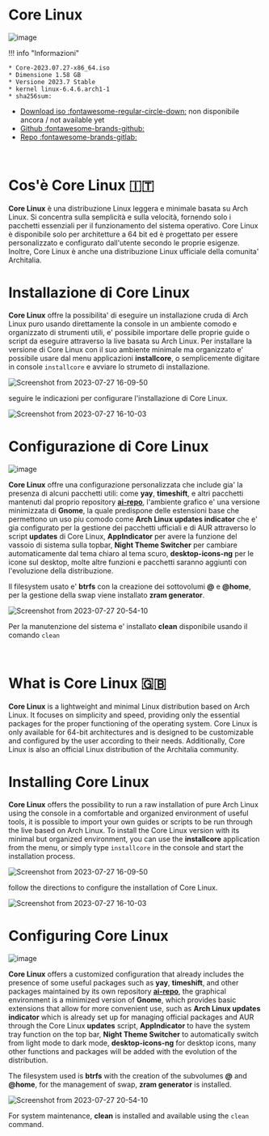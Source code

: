 
# Core Linux

![image](https://github.com/ArchItalia/site/assets/117321045/2504dc34-09e2-456d-9c45-85deb777e9cd)






!!! info "Informazioni"

    
    * Core-2023.07.27-x86_64.iso
    * Dimensione 1.58 GB
    * Versione 2023.7 Stable
    * kernel linux-6.4.6.arch1-1
    * sha256sum: 

- [Download iso :fontawesome-regular-circle-down:](#) non disponibile ancora / not available yet
- [Github :fontawesome-brands-github:](https://github.com/ArchItalia/core-linux)
- [Repo :fontawesome-brands-gitlab:](https://gitlab.com/architalialinux/ai-repo)

<br>

# Cos'è Core Linux 🇮🇹

**Core Linux** è una distribuzione Linux leggera e minimale basata su Arch Linux. Si concentra sulla semplicità e sulla velocità, fornendo solo i pacchetti essenziali per il funzionamento del sistema operativo. Core Linux è disponibile solo per architetture a 64 bit ed è progettato per essere personalizzato e configurato dall'utente secondo le proprie esigenze. Inoltre, Core Linux è anche una distribuzione Linux ufficiale della comunita' Architalia.

# Installazione di Core Linux

**Core Linux** offre la possibilita' di eseguire un installazione cruda di Arch Linux puro usando direttamente la console in un ambiente comodo e organizzato di strumenti utili, e' possibile importare delle proprie guide o script da eseguire attraverso la live basata su Arch Linux. Per installare la versione di Core Linux con il suo ambiente minimale ma organizzato e' possibile usare dal menu applicazioni **installcore**, o semplicemente digitare in console `installcore` e avviare lo strumeto di installazione.

![Screenshot from 2023-07-27 16-09-50](https://github.com/ArchItalia/site/assets/117321045/1f56011f-757d-4ca0-9b65-1574fe0b1ce1)

seguire le indicazioni per configurare l'installazione di Core Linux.

![Screenshot from 2023-07-27 16-10-03](https://github.com/ArchItalia/site/assets/117321045/444b36e2-9a8e-4868-a38f-b6d713cf8d9a)

# Configurazione di Core Linux 

![image](https://github.com/ArchItalia/site/assets/117321045/95d8cd5c-1e1d-46da-af41-99462d521c4f)


**Core Linux** offre una configurazione personalizzata che include gia' la presenza di alcuni pacchetti utili: come **yay**, **timeshift**, e altri pacchetti mantenuti dal proprio repository [**ai-repo**](https://architalia.github.io/site/Download/ai-repo/), l'ambiente grafico e' una versione minimizzata di **Gnome**, la quale predispone delle estensioni base che permettono un uso piu comodo come **Arch Linux updates indicator** che e' gia configurato per la gestione dei pacchetti ufficiali e di AUR attraverso lo script **updates** di Core Linux, **AppIndicator** per avere la funzione del vassoio di sistema sulla topbar, **Night Theme Switcher** per cambiare automaticamente dal tema chiaro al tema scuro, **desktop-icons-ng** per le icone sul desktop, molte altre funzioni e pacchetti saranno aggiunti con l'evoluzione della distribuzione.  


Il filesystem usato e' **btrfs** con la creazione dei sottovolumi **@** e **@home**, per la gestione della swap viene installato **zram generator**.
<br>

![Screenshot from 2023-07-27 20-54-10](https://github.com/ArchItalia/site/assets/117321045/19125ab4-201e-4af2-a07b-3a4ea1117f84)


Per la manutenzione del sistema e' installato **clean** disponibile usando il comando `clean`

<br>

# What is Core Linux 🇬🇧

**Core Linux** is a lightweight and minimal Linux distribution based on Arch Linux. It focuses on simplicity and speed, providing only the essential packages for the proper functioning of the operating system. Core Linux is only available for 64-bit architectures and is designed to be customizable and configured by the user according to their needs. Additionally, Core Linux is also an official Linux distribution of the Architalia community.

# Installing Core Linux

**Core Linux** offers the possibility to run a raw installation of pure Arch Linux using the console in a comfortable and organized environment of useful tools, it is possible to import your own guides or scripts to be run through the live based on Arch Linux. To install the Core Linux version with its minimal but organized environment, you can use the **installcore** application from the menu, or simply type `installcore` in the console and start the installation process.

![Screenshot from 2023-07-27 16-09-50](https://github.com/ArchItalia/site/assets/117321045/1f56011f-757d-4ca0-9b65-1574fe0b1ce1)

follow the directions to configure the installation of Core Linux.

![Screenshot from 2023-07-27 16-10-03](https://github.com/ArchItalia/site/assets/117321045/444b36e2-9a8e-4868-a38f-b6d713cf8d9a)

# Configuring Core Linux

![image](https://github.com/ArchItalia/site/assets/117321045/95d8cd5c-1e1d-46da-af41-99462d521c4f)

**Core Linux** offers a customized configuration that already includes the presence of some useful packages such as **yay**, **timeshift**, and other packages maintained by its own repository [**ai-repo**](https://architalia.github.io/site/Download/ai-repo/), the graphical environment is a minimized version of **Gnome**, which provides basic extensions that allow for more convenient use, such as **Arch Linux updates indicator** which is already set up for managing official packages and AUR through the Core Linux **updates** script, **AppIndicator** to have the system tray function on the top bar, **Night Theme Switcher** to automatically switch from light mode to dark mode, **desktop-icons-ng** for desktop icons, many other functions and packages will be added with the evolution of the distribution.

The filesystem used is **btrfs** with the creation of the subvolumes **@** and **@home**, for the management of swap, **zram generator** is installed.
<br>

![Screenshot from 2023-07-27 20-54-10](https://github.com/ArchItalia/site/assets/117321045/19125ab4-201e-4af2-a07b-3a4ea1117f84)


For system maintenance, **clean** is installed and available using the `clean` command.
